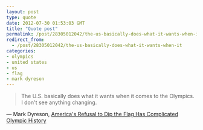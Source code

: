 ```yaml
---
layout: post
type: quote
date: 2012-07-30 01:53:03 GMT
title: "Quote post"
permalink: /post/28305012042/the-us-basically-does-what-it-wants-when-it
redirect_from: 
  - /post/28305012042/the-us-basically-does-what-it-wants-when-it
categories:
- olympics
- united states
- us
- flag
- mark dyreson
---
```

<blockquote>The U.S. basically does what it wants when it comes to the Olympics. I don't see anything changing.</blockquote>

 — Mark Dyreson, <a href="http://www.latimes.com/sports/olympics/la-sp-0723-oly-dropping-flag-20120723,0,1766090,full.story">America's Refusal to Dip the Flag Has Complicated Olympic History</a>